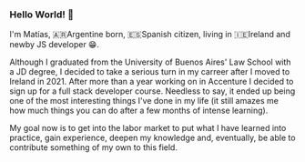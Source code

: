 ### Hello World! 👋

I'm Matías, 🇦🇷Argentine born, 🇪🇸Spanish citizen, living in 🇮🇪Ireland and newby JS developer 😁.

Although I graduated from the University of Buenos Aires' Law School with a JD degree, I decided to take a serious turn in my carreer after I moved to Ireland in 2021. After more than a year working on in Accenture I decided to sign up for a full stack developer course. Needless to say, it ended up being one of the most interesting things I've done in my life (it still amazes me how much things you can do after a few months of intense learning).

My goal now is to get into the labor market to put what I have learned into practice, gain experience, deepen my knowledge and, eventually, be able to contribute something of my own to this field.


<!--
**matias13588/matias13588** is a ✨ _special_ ✨ repository because its `README.md` (this file) appears on your GitHub profile.

Here are some ideas to get you started:

- 🔭 I’m currently working on ...
- 🌱 I’m currently learning ...
- 👯 I’m looking to collaborate on ...
- 🤔 I’m looking for help with ...
- 💬 Ask me about ...
- 📫 How to reach me: ...
- 😄 Pronouns: ...
- ⚡ Fun fact: ...
-->
